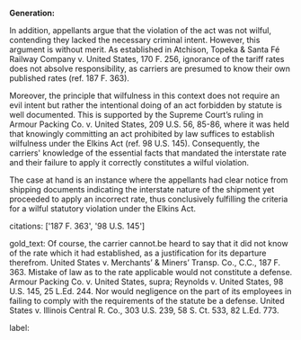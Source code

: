 **Generation:**

In addition, appellants argue that the violation of the act was not wilful, contending they lacked the necessary criminal intent. However, this argument is without merit. As established in Atchison, Topeka & Santa Fé Railway Company v. United States, 170 F. 256, ignorance of the tariff rates does not absolve responsibility, as carriers are presumed to know their own published rates (ref. 187 F. 363). 

Moreover, the principle that wilfulness in this context does not require an evil intent but rather the intentional doing of an act forbidden by statute is well documented. This is supported by the Supreme Court’s ruling in Armour Packing Co. v. United States, 209 U.S. 56, 85-86, where it was held that knowingly committing an act prohibited by law suffices to establish wilfulness under the Elkins Act (ref. 98 U.S. 145). Consequently, the carriers' knowledge of the essential facts that mandated the interstate rate and their failure to apply it correctly constitutes a wilful violation.

The case at hand is an instance where the appellants had clear notice from shipping documents indicating the interstate nature of the shipment yet proceeded to apply an incorrect rate, thus conclusively fulfilling the criteria for a wilful statutory violation under the Elkins Act.

citations: ['187 F. 363', '98 U.S. 145']

gold_text: Of course, the carrier cannot.be heard to say that it did not know of the rate which it had established, as a justification for its departure therefrom. United States v. Merchants’ & Miners’ Transp. Co., C.C., 187 F. 363. Mistake of law as to the rate applicable would not constitute a defense. Armour Packing Co. v. United States, supra; Reynolds v. United States, 98 U.S. 145, 25 L.Ed. 244. Nor would negligence on the part of its employees in failing to comply with the requirements of the statute be a defense. United States v. Illinois Central R. Co., 303 U.S. 239, 58 S. Ct. 533, 82 L.Ed. 773.

label: 
